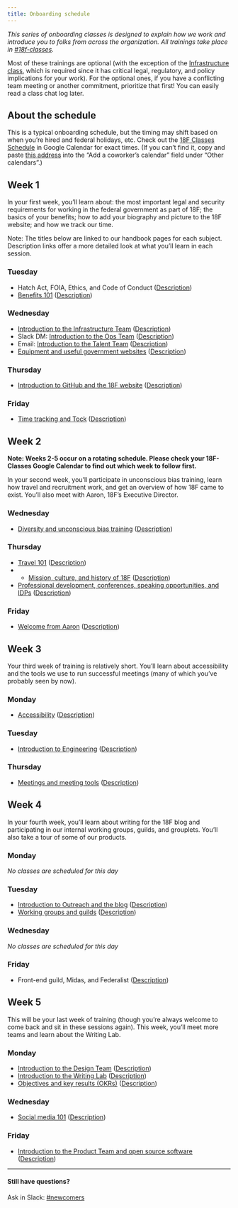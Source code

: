 ```yaml
---
title: Onboarding schedule
---
```


_This series of onboarding classes is designed to explain how we work and introduce you to folks from across the organization. All trainings take place in [#18f-classes](https://18f.slack.com/messages/18f-classes/)._

Most of these trainings are optional (with the exception of the [Infrastructure class](/classes/#infrastructure-team), which is required since it has critical legal, regulatory, and policy implications for your work). For the optional ones, if you have a conflicting team meeting or another commitment, prioritize that first! You can easily read a class chat log later.

## About the schedule

This is a typical onboarding schedule, but the timing may shift based on when you’re hired and federal holidays, etc. Check out the [18F Classes Schedule](https://www.google.com/calendar/b/1/embed?src=gsa.gov_vpfql4425bt1kj5fatahokgg94@group.calendar.google.com&ctz=America/New_York) in Google Calendar for exact times. (If you can’t find it, copy and paste [this address](gsa.gov_vpfql4425bt1kj5fatahokgg94@group.calendar.google.com) into the “Add a coworker’s calendar” field under “Other calendars”.)

## <a name="week-1"></a>Week 1
In your first week, you’ll learn about: the most important legal and security requirements for working in the federal government as part of 18F; the basics of your benefits; how to add your biography and picture to the 18F website; and how we track our time.

Note: The titles below are linked to our handbook pages for each subject. Description links offer a more detailed look at what you’ll learn in each session.

### Tuesday
* Hatch Act, FOIA, Ethics, and Code of Conduct ([Description](/classes/#ethics))
* [Benefits 101](/benefits) ([Description](/classes/#benefits))

### Wednesday
* [Introduction to the Infrastructure Team](/intro-to-18f-infrastructure) ([Description](/classes/#infrastructure-team))
* Slack DM: [Introduction to the Ops Team](/ops/) ([Description](/classes/#ops-team))
* Email: [Introduction to the Talent Team](/talent) ([Description](/classes/#talent-team))
* [Equipment and useful government websites](/gsa-tools-equipment-and-transit) ([Description](/classes/#equipment))

### Thursday
* [Introduction to GitHub and the 18F website](/github-and-18f-site) ([Description](/classes/#github-18F-site))

### Friday
* [Time tracking and Tock](/tock) ([Description](/classes/#tock))


## Week 2

**Note: Weeks 2-5 occur on a rotating schedule. Please check your 18F-Classes Google Calendar to find out which week to follow first.**

In your second week, you’ll participate in unconscious bias training, learn how travel and recruitment work, and get an overview of how 18F came to exist. You’ll also meet with Aaron, 18F’s Executive Director.

### Wednesday
* [Diversity and unconscious bias training](/intro-to-the-diversity-guild) ([Description](/classes/#diversity))

### Thursday
* [Travel 101](/travel-101) ([Description](/classes/#travel))
* * [Mission, culture, and history of 18F](/history-and-values) ([Description](/classes/#mission-culture-history))
* [Professional development, conferences, speaking opportunities, and IDPs](/professional-development-and-training) ([Description](/classes/#professional-development))

### Friday
* [Welcome from Aaron](/welcome-from-aaron/) ([Description](/classes/#meet-aaron))

## <a name="week-3"></a>Week 3
Your third week of training is relatively short. You’ll learn about accessibility and the tools we use to run successful meetings (many of which you’ve probably seen by now).

### Monday
* [Accessibility](/accessibility) ([Description](/classes/#accessibility))

### Tuesday
* [Introduction to Engineering](/engineering/) ([Description](/classes/#engineering-team))

### Thursday
* [Meetings and meeting tools](/meetings-and-meeting-tools) ([Description](/classes/#meetings))

## <a name="week-4"></a>Week 4
In your fourth week, you’ll learn about writing for the 18F blog and participating in our internal working groups, guilds, and grouplets. You’ll also take a tour of some of our products.

### Monday
_No classes are scheduled for this day_

### Tuesday
* [Introduction to Outreach and the blog](/outreach) ([Description](/classes/#blog))
* [Working groups and guilds](/working-groups-and-guilds-101) ([Description](/classes/#groups-guilds-guides))

### Wednesday
_No classes are scheduled for this day_

### Friday
* Front-end guild, Midas, and Federalist ([Description](/classes/#18f-products))

## <a name="week-5"></a>Week 5
This will be your last week of training (though you’re always welcome to come back and sit in these sessions again). This week, you’ll meet more teams and learn about the Writing Lab.

### Monday
* [Introduction to the Design Team](/design) ([Description](/classes/#design-team))
* [Introduction to the Writing Lab](/intro-to-writing-lab) ([Description](/classes/#writing-labs))
* [Objectives and key results (OKRs)](/objectives-key-results/) ([Description](/classes/#OKRs))

### Wednesday
* [Social media 101](/slack) ([Description](/classes/#social-media))

### Friday
* [Introduction to the Product Team and open source software](/intro-to-product-and-open-source) ([Description](/classes/#product-team))

---

#### Still have questions?

Ask in Slack: [#newcomers](https://18f.slack.com/messages/newcomers)
